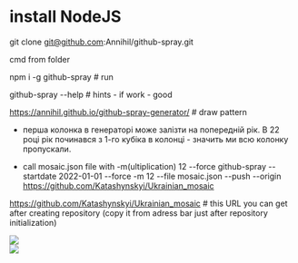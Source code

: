 # install NodeJS

git clone git@github.com:Annihil/github-spray.git

cmd from folder

npm i -g github-spray # run

github-spray --help #  hints - if work - good

https://annihil.github.io/github-spray-generator/ #  draw pattern
* перша колонка в генераторі може залізти на попередній рік. В 22 році рік починався з 1-го кубіка в колонці - значить ми всю колонку пропускали.

* call mosaic.json file with -m(ultiplication) 12 --force
github-spray --startdate 2022-01-01 --force -m 12 --file mosaic.json --push --origin https://github.com/Katashynskyi/Ukrainian_mosaic

https://github.com/Katashynskyi/Ukrainian_mosaic # this URL you can get after creating repository (copy it from adress bar just after repository initialization)




[![](https://img.shields.io/badge/Made%20With-Github%20Spray-lightgrey.svg?style=for-the-badge&logo=github)](https://github.com/Annihil/github-spray)  
[![](https://i.imgur.com/2DrTn0Z.gif)](https://github.com/Annihil/github-spray)